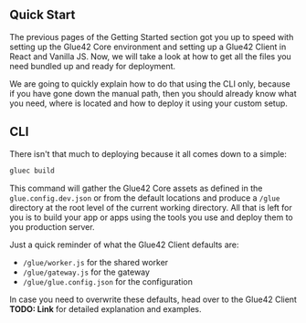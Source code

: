 ## Quick Start

The previous pages of the Getting Started section got you up to speed with setting up the Glue42 Core environment and setting up a Glue42 Client in React and Vanilla JS. Now, we will take a look at how to get all the files you need bundled up and ready for deployment.

We are going to quickly explain how to do that using the CLI only, because if you have gone down the manual path, then you should already know what you need, where is located and how to deploy it using your custom setup.

## CLI

There isn't that much to deploying because it all comes down to a simple: 

```javascript
gluec build
```

This command will gather the Glue42 Core assets as defined in the `glue.config.dev.json` or from the default locations and produce a `/glue` directory at the root level of the current working directory. All that is left for you is to build your app or apps using the tools you use and deploy them to you production server.

Just a quick reminder of what the Glue42 Client defaults are:
- `/glue/worker.js` for the shared worker
- `/glue/gateway.js` for the gateway
- `/glue/glue.config.json` for the configuration

In case you need to overwrite these defaults, head over to the Glue42 Client **TODO: Link** for detailed explanation and examples.